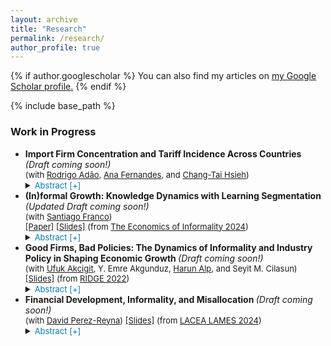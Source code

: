 ```yaml
---
layout: archive
title: "Research"
permalink: /research/
author_profile: true
---
```


{% if author.googlescholar %}
  You can also find my articles on <u><a href="{{author.googlescholar}}">my Google Scholar profile</a>.</u>
{% endif %}

{% include base_path %}

### Work in Progress 
<body>
<ul> 
<li> <b>Import Firm Concentration and Tariff Incidence Across Countries </b> <i> (Draft coming soon!) </i> <br>
 <span style="font-size:small;"> (with <a href="https://sites.google.com/site/rradao/">Rodrigo Adão</a>, <a href="https://sites.google.com/site/decrganamargaridafernandes/home?authuser=0">Ana Fernandes</a>, and <a href="https://faculty.chicagobooth.edu/chang-tai-hsieh">Chang-Tai Hsieh</a>) </span> <br>
 <details>
 <summary> <span class="cmu-serif;" style="font-size:small; color: #007bb6;"> Abstract [+] </span> </summary>
  <p> <span class="cmu-serif;" style="font-size:small;">How does the market structure among importer firms affect the aggregate and distributional effects of changes in trade costs? We combine a model of domestic pricing decisions of importer firms with administrative firm-level import records from 55 countries to answer this question. We show that imports of a good are highly concentrated among the largest importer firms, with this concentration being more pronounced in smaller and lower income countries. We develop a model in which import firm concentration determines domestic pricing strategies and, consequently, the incidence of tariffs on consumer prices and firm markups. The role of import concentration is captured through the firm-level elasticity of imports to tariff changes, which depends solely on the firm’s initial share of the country’s imports of a good. We estimate that the negative impact of tariff increases on firm imports is monotonically decreasing with the firm's good import share. The combination of our model and estimates implies that, due to higher import concentration, poorer and smaller countries have higher markups on imported goods and a greater incidence of trade cost changes on firm profits than on consumer prices.</span> </p>
</details> 
</li>
<li> <b> (In)formal Growth: Knowledge Dynamics with Learning Segmentation </b> <i> (Updated Draft coming soon!) </i> <br>
<span style="font-size:small;"> (with  <a href="https://www.santiago-franco.com/home">Santiago Franco</a>)  </span> <br>
 <span style="font-size:small;"> <a href="https://francotabares.github.io/JMpacket/Franco_Quintero_Informal_Growth.pdf">[Paper]</a> </span> 
 <span style="font-size:small;"> <a href="{{ 'files/pdf/Slides_FQ.pdf' | relative_url }}">[Slides]</a> (from <a href="https://live.eventtia.com/es/the-economics-of-informality-2024/Program/">The Economics of Informality 2024</a>)</span> <br>
<details>
<summary> <span class="cmu-serif;" style="font-size:small; color: #007bb6;"> Abstract [+]  </span>  </summary>
 <p><span class="cmu-serif;" style="font-size:small;">Labor informality is pervasive in developing economies. In this paper, we investigate the interconnection between informal labor, human capital accumulation, and economic growth. How do informal labor markets affect human capital accumulation, and vice versa? What are the aggregate effects of this interaction on growth and welfare? Using panel data from Chile and Colombia, we explore the dynamics of the formal and informal sectors by documenting two new empirical facts. First, wages for formal workers increase significantly more over the life cycle than wages for informal workers. Second, a substantial portion of this formal wage premium is attributable to workers' skill-based sorting. To rationalize these patterns, we build an endogenous growth model where heterogeneous workers sort into formal and informal labor markets based on their potential earnings. Worker's human capital increases over their life cycle through interactions with other workers. In equilibrium, more knowledgeable workers sort into the formal sector, and the growth rate of the economy is determined by the rate at which all workers meet more knowledgeable formal workers. We structurally estimate the parameters of the model and use it to quantify the effect of formalization policies. We find that policies that decrease the cost of operating formally are more effective in reducing the size of the informal sector compared to policies that increase the cost of producing informally. However, both types of policies have adverse effects on economic growth by lowering the quality of interactions of more skilled workers.</span> </p>
  </details> 
 </li>
<li> <b> Good Firms, Bad Policies: The Dynamics of Informality and Industry Policy in Shaping Economic Growth </b> <i> (Draft coming soon!) </i> <br>
<span style="font-size:small;"> (with <a href="https://www.ufukakcigit.com/">Ufuk Akcigit</a>, Y. Emre Akgunduz, <a href="https://www.harunalp.net/">Harun Alp</a>, and Seyit M. Cilasun) </span>
<span style="font-size:small;"> <a href="{{ 'files/pdf/Slides_AAQ.pdf' | relative_url }}"> [Slides]</a> (from <a href="https://ridge.org.uy/wp-content/uploads/2024/06/PROGRAMME_GDM.pdf">RIDGE 2022</a>) </span> <br>
<details>
<summary> <span class="cmu-serif;" style="font-size:small; color: #007bb6;">  Abstract [+] </span> </summary>
<p> <span class="cmu-serif" style="font-size:small;">We study the effects of size-dependent regulations in a dynamic model in which heterogeneous firms spend resources to grow by improving their productivity and can rely on informality in the labor market. We use the model to study firms in Turkey, where labor market regulations make operation more costly for firms with more than 50 employees. We find that firms rely more on informality to avoid the burden of size-dependent regulations: the overall share of informality would be lower by 5.9% in the absence of regulation. Additionally, size-dependent policies take a higher toll on firms with high growth potential. In a counterfactual economy without distortion, the share of these firms would increase by 2.5%, and the share of firms with more than 50 employees would increase by 78%. Finally, without regulation, economic growth and welfare would increase by 1.9% and 0.6%, respectively.</span> </p>
 </details> 
 </li>
 <li> <b> Financial Development, Informality, and Misallocation </b> <i> (Draft coming soon!) </i> <br>
<span style="font-size:small;"> (with <a href="https://sites.google.com/site/davidperezreyna/">David Perez-Reyna</a>) </span>
 <span style="font-size:small;"> <a href="{{ 'files/pdf/Slides_PQ.pdf' | relative_url }}"> [Slides]</a> (from <a href="https://www.lacealames2024.org/pdfs/2024-LACEALAMES-Detailed-Program.pdf">LACEA LAMES 2024</a>) </span> <br>
<details>
<summary> <span class="cmu-serif;" style="font-size:small; color: #007bb6;">  Abstract [+] </span> </summary>
<p> <span class="cmu-serif" style="font-size:small;"> Financial development plays a crucial role in driving economic growth. In this paper, we analyze the relationship between financial development and informality. Using Enterprise Surveys (WBES) data, we find a negative correlation: economies with higher financial development exhibit lower informality rates. To rationalize these observations, we propose a two-period model where firms are subject to financial friction and endogenously choose formal and informal labor. The financial friction is a correlated distortion, so higher financial development reduces misallocation and benefits more productive firms. This leads to increased labor demand, productivity-enhancing investments, and positive effects on aggregate welfare and production. </span> </p>
 </details> 
  </li>

<!-- When you finally have work to add here, put it in the _research folder, one file per paper -->
<!-- Then also remove the sitemap: false from each file -->
<!-- {% for post in site.publications reversed %}
  {% include archive-single.html %}
{% endfor %} -->
